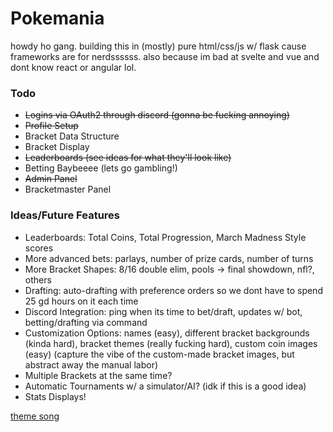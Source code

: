 # Pokemania
howdy ho gang. building this in (mostly) pure html/css/js w/ flask cause frameworks are for nerdssssss.
also because im bad at svelte and vue and dont know react or angular lol.

### Todo
- ~~Logins via OAuth2 through discord (gonna be fucking annoying)~~
- ~~Profile Setup~~
- Bracket Data Structure
- Bracket Display
- ~~Leaderboards (see ideas for what they'll look like)~~
- Betting Baybeeee (lets go gambling!)
- ~~Admin Panel~~
- Bracketmaster Panel

### Ideas/Future Features
- Leaderboards: Total Coins, Total Progression, March Madness Style scores 
- More advanced bets: parlays, number of prize cards, number of turns
- More Bracket Shapes: 8/16 double elim, pools -> final showdown, nfl?, others
- Drafting: auto-drafting with preference orders so we dont have to spend 25 gd hours on it each time
- Discord Integration: ping when its time to bet/draft, updates w/ bot, betting/drafting via command
- Customization Options: names (easy), different bracket backgrounds (kinda hard), bracket themes (really fucking hard), custom coin images (easy) (capture the vibe of the custom-made bracket images, but abstract away the manual labor)
- Multiple Brackets at the same time?
- Automatic Tournaments w/ a simulator/AI? (idk if this is a good idea)
- Stats Displays!

[theme song](https://www.youtube.com/watch?v=dqGp2hS7oJk)